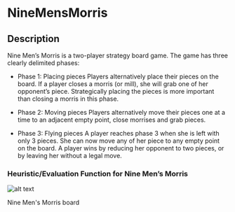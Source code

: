 # NineMensMorris

## Description

Nine Men’s Morris is a two-player strategy board game. The game has three clearly delimited phases:

- Phase 1: Placing pieces
Players alternatively place their pieces on the board. If a player closes a morris (or mill), she will grab one of her opponent’s piece. Strategically placing the pieces is more important than closing a morris in this phase.

- Phase 2: Moving pieces
Players alternatively move their pieces one at a time to an adjacent empty point, close morrises and grab pieces.

- Phase 3: Flying pieces
A player reaches phase 3 when she is left with only 3 pieces. She can now move any of her piece to any empty point on the board.
A player wins by reducing her opponent to two pieces, or by leaving her without a legal move.

### Heuristic/Evaluation Function for Nine Men’s Morris

![alt text](https://kartikkukreja.files.wordpress.com/2014/03/nine_mens_morris_board.png)

Nine Men's Morris board

